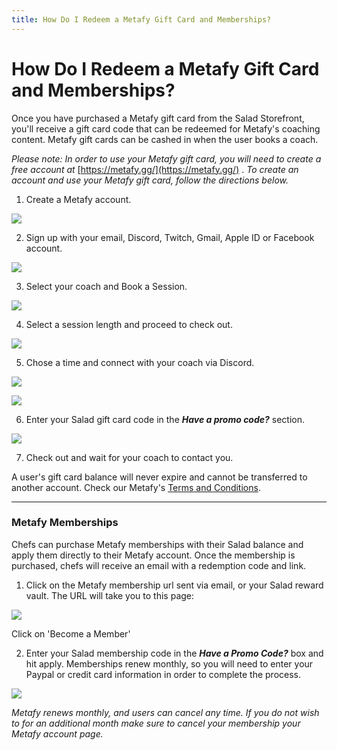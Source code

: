 ```yaml
---
title: How Do I Redeem a Metafy Gift Card and Memberships?
---
```


# How Do I Redeem a Metafy Gift Card and Memberships?

Once you have purchased a Metafy gift card from the Salad Storefront, you'll receive a gift card code that can be
redeemed for Metafy's coaching content. Metafy gift cards can be cashed in when the user books a coach.

_Please note: In order to use your Metafy gift card, you will need to create a free account at_
[https://metafy.gg/](https://metafy.gg/) . _To create an account and use your Metafy gift card, follow the directions
below._

1. Create a Metafy account.

<!--THE END-->

![](https://s3.amazonaws.com/helpscout.net/docs/assets/615b47bfca9e0011a4434693/images/644af1b721e70872064dfaa7/file-AbENb7xvQE.png)

2. Sign up with your email, Discord, Twitch, Gmail, Apple ID or Facebook account.

<!--THE END-->

![](https://s3.amazonaws.com/helpscout.net/docs/assets/615b47bfca9e0011a4434693/images/644af214d50b2033bd2418df/file-nVmwsZj0R3.png)

3. Select your coach and Book a Session.

<!--THE END-->

![](https://s3.amazonaws.com/helpscout.net/docs/assets/615b47bfca9e0011a4434693/images/644bf02b21e70872064dfb9f/file-muP6mHIbXP.png)

4. Select a session length and proceed to check out.

<!--THE END-->

![](https://s3.amazonaws.com/helpscout.net/docs/assets/615b47bfca9e0011a4434693/images/644bf0b840ac037159fb1c2a/file-RxM3JEjN1B.png)

5. Chose a time and connect with your coach via Discord.

<!--THE END-->

![](https://s3.amazonaws.com/helpscout.net/docs/assets/615b47bfca9e0011a4434693/images/644bf13b40ac037159fb1c2c/file-D02mTtL2dE.png)

![](https://s3.amazonaws.com/helpscout.net/docs/assets/615b47bfca9e0011a4434693/images/644bf1ead50b2033bd2419e3/file-6ZG8z8aWCo.png)

6. Enter your Salad gift card code in the **_Have a promo code?_** section.

<!--THE END-->

![](https://s3.amazonaws.com/helpscout.net/docs/assets/615b47bfca9e0011a4434693/images/644bf36c40ac037159fb1c2d/file-Nph39iz3VY.png)

7. Check out and wait for your coach to contact you.

A user's gift card balance will never expire and cannot be transferred to another account. Check our Metafy's
[Terms and Conditions](https://metafy.notion.site/Metafy-Terms-of-Service-16472ffe2d0443b1bce4ce4ff43b7a1f).

---

### Metafy Memberships

Chefs can purchase Metafy memberships with their Salad balance and apply them directly to their Metafy account. Once the
membership is purchased, chefs will receive an email with a redemption code and link.

1. Click on the Metafy membership url sent via email, or your Salad reward vault. The URL will take you to this page:

![](https://s3.amazonaws.com/helpscout.net/docs/assets/615b47bfca9e0011a4434693/images/64653f7ac27c2c5c1df59e62/file-cBBGPQikXW.png)

Click on 'Become a Member'

2. Enter your Salad membership code in the **_Have a Promo Code?_** box and hit apply. Memberships renew monthly, so you
   will need to enter your Paypal or credit card information in order to complete the process.

![](https://s3.amazonaws.com/helpscout.net/docs/assets/615b47bfca9e0011a4434693/images/646540282e13a93fff28a535/file-BGcaODOKtk.png)

_Metafy renews monthly, and users can cancel any time. If you do not wish to for an additional month make sure to cancel
your membership your Metafy account page._
